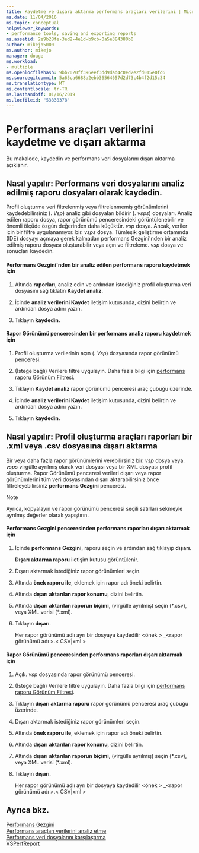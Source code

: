 ```yaml
---
title: Kaydetme ve dışarı aktarma performans araçları verilerini | Microsoft Docs
ms.date: 11/04/2016
ms.topic: conceptual
helpviewer_keywords:
- performance tools, saving and exporting reports
ms.assetid: 2e9b28fe-3ed2-4e1d-b9cb-0a5e384380b0
author: mikejo5000
ms.author: mikejo
manager: douge
ms.workload:
- multiple
ms.openlocfilehash: 9bb2020ff396eef3dd9dad4c0ed2e2fd015e0fd6
ms.sourcegitcommit: 5a65ca6688a2ebb36564657d2d73c4b4f2d15c34
ms.translationtype: MT
ms.contentlocale: tr-TR
ms.lasthandoff: 01/16/2019
ms.locfileid: "53838378"
---
```

# <a name="save-and-export-performance-tools-data"></a>Performans araçları verilerini kaydetme ve dışarı aktarma
Bu makalede, kaydedin ve performans veri dosyalarını dışarı aktarma açıklanır.  
  
## <a name="how-to-save-performance-data-files-as-analyzed-report-files"></a>Nasıl yapılır: Performans veri dosyalarını analiz edilmiş raporu dosyaları olarak kaydedin.  
 Profil oluşturma veri filtrelenmiş veya filtrelenmemiş görünümlerini kaydedebilirsiniz (. *Vsp*) analiz gibi dosyaları bildirir (. *vsps*) dosyaları. Analiz edilen raporu dosya, rapor görünümü penceresindeki görüntülenebilir ve önemli ölçüde özgün değerinden daha küçüktür. *vsp* dosya. Ancak, veriler için bir filtre uygulanamıyor. bir. *vsps* dosya. Tümleşik geliştirme ortamında (IDE) dosyayı açmaya gerek kalmadan performans Gezgini'nden bir analiz edilmiş raporu dosyası oluşturabilir veya açın ve filtreleme. *vsp* dosya ve sonuçları kaydedin.  
  
#### <a name="to-save-an-analyzed-performance-report-from-the-performance-explorer"></a>Performans Gezgini'nden bir analiz edilen performans raporu kaydetmek için  
  
1.  Altında **raporları**, analiz edin ve ardından istediğiniz profil oluşturma veri dosyasını sağ tıklatın **Kaydet analiz**.  
  
2.  İçinde **analiz verilerini Kaydet** iletişim kutusunda, dizini belirtin ve ardından dosya adını yazın.  
  
3.  Tıklayın **kaydedin.**  
  
#### <a name="to-save-an-analyzed-performance-report-from-the-report-view-window"></a>Rapor Görünümü penceresinden bir performans analiz raporu kaydetmek için  
  
1.  Profil oluşturma verilerinin açın (. *Vsp*) dosyasında rapor görünümü penceresi.  
  
2.  (İsteğe bağlı) Verilere filtre uygulayın. Daha fazla bilgi için [performans raporu Görünüm Filtresi](../profiling/performance-report-view-filter.md).  
  
3.  Tıklayın **Kaydet analiz** rapor görünümü penceresi araç çubuğu üzerinde.  
  
4.  İçinde **analiz verilerini Kaydet** iletişim kutusunda, dizini belirtin ve ardından dosya adını yazın.  
  
5.  Tıklayın **kaydedin.**  
  
## <a name="how-to-export-profiling-tools-reports-to-an-xml-or-csv-file"></a>Nasıl yapılır: Profil oluşturma araçları raporları bir .xml veya .csv dosyasına dışarı aktarma  
 Bir veya daha fazla rapor görünümlerini verebilirsiniz bir. *vsp* dosya veya. *vsps* virgülle ayrılmış olarak veri dosyası veya bir XML dosyası profil oluşturma. Rapor Görünümü penceresi verileri dışarı veya rapor görünümlerini tüm veri dosyasından dışarı aktarabilirsiniz önce filtreleyebilirsiniz **performans Gezgini** penceresi.  
  
> [!NOTE]
>  Ayrıca, kopyalayın ve rapor görünümü penceresi seçili satırları sekmeyle ayrılmış değerler olarak yapıştırın.  
  
#### <a name="to-export-performance-reports-from-the-performance-explorer-window"></a>Performans Gezgini penceresinden performans raporları dışarı aktarmak için  
  
1.  İçinde **performans Gezgini**, raporu seçin ve ardından sağ tıklayıp **dışarı**.  
  
     **Dışarı aktarma raporu** iletişim kutusu görüntülenir.  
  
2.  Dışarı aktarmak istediğiniz rapor görünümleri seçin.  
  
3.  Altında **önek raporu ile**, eklemek için rapor adı öneki belirtin.  
  
4.  Altında **dışarı aktarılan rapor konumu**, dizini belirtin.  
  
5.  Altında **dışarı aktarılan raporun biçimi**, (virgülle ayrılmış) seçin (\*.csv\), veya XML verisi (\*.xml\).  
  
6.  Tıklayın **dışarı**.  
  
     Her rapor görünümü adlı ayrı bir dosyaya kaydedilir \<önek > _\<rapor görünümü adı >.\< CSV&#124;xml >  
  
#### <a name="to-export-performance-reports-from-the-report-view-window"></a>Rapor Görünümü penceresinden performans raporları dışarı aktarmak için  
  
1.  Açık. *vsp* dosyasında rapor görünümü penceresi.  
  
2.  (İsteğe bağlı) Verilere filtre uygulayın. Daha fazla bilgi için [performans raporu Görünüm Filtresi](../profiling/performance-report-view-filter.md).  
  
3.  Tıklayın **dışarı aktarma raporu** rapor görünümü penceresi araç çubuğu üzerinde.  
  
4.  Dışarı aktarmak istediğiniz rapor görünümleri seçin.  
  
5.  Altında **önek raporu ile**, eklemek için rapor adı öneki belirtin.  
  
6.  Altında **dışarı aktarılan rapor konumu**, dizini belirtin.  
  
7.  Altında **dışarı aktarılan raporun biçimi**, (virgülle ayrılmış) seçin (\*.csv), veya XML verisi (\*.xml).  
  
8.  Tıklayın **dışarı**.  
  
     Her rapor görünümü adlı ayrı bir dosyaya kaydedilir \<önek > _\<rapor görünümü adı >.\< CSV&#124;xml >  
  
## <a name="see-also"></a>Ayrıca bkz.  
 [Performans Gezgini](../profiling/performance-explorer.md)   
 [Performans araçları verilerini analiz etme](../profiling/analyzing-performance-tools-data.md)   
 [Performans veri dosyalarını karşılaştırma](../profiling/comparing-performance-data-files.md)   
 [VSPerfReport](../profiling/vsperfreport.md)
